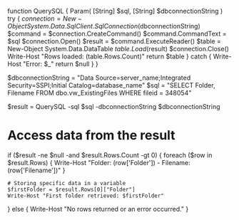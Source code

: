 function QuerySQL {
    Param(
        [String] $sql,
        [String] $dbconnectionString
    )
    try {
        $connection = New-Object System.Data.SqlClient.SqlConnection($dbconnectionString)
        $command = $connection.CreateCommand()
        $command.CommandText = $sql
        $connection.Open()
        $result = $command.ExecuteReader()
        $table = New-Object System.Data.DataTable
        $table.Load($result)
        $connection.Close()
        Write-Host "Rows loaded: $($table.Rows.Count)"
        return $table
    } catch {
        Write-Host "Error: $_"
        return $null
    }
}


$dbconnectionString = "Data Source=server_name;Integrated Security=SSPI;Initial Catalog=database_name"
$sql = "SELECT Folder, Filename FROM dbo.vw_ExistingFiles WHERE fileid = 348054"

$result = QuerySQL -sql $sql -dbconnectionString $dbconnectionString

# Access data from the result
if ($result -ne $null -and $result.Rows.Count -gt 0) {
    foreach ($row in $result.Rows) {
        Write-Host "Folder: $($row['Folder']) - Filename: $($row['Filename'])"
    }

    # Storing specific data in a variable
    $firstFolder = $result.Rows[0]["Folder"]
    Write-Host "First folder retrieved: $firstFolder"
} else {
    Write-Host "No rows returned or an error occurred."
}
